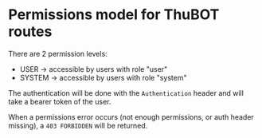 # Permissions model for ThuBOT routes

There are 2 permission levels:
- USER -> accessible by users with role "user"
- SYSTEM -> accessible by users with role "system"

The authentication will be done with the `Authentication` header and will take a bearer token of the user.

When a permissions error occurs (not enough permissions, or auth header missing), a `403 FORBIDDEN` will be returned.


